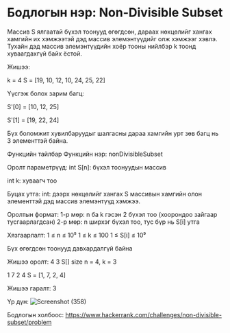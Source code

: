 # Бодлогын нэр: Non-Divisible Subset

Массив S ялгаатай бүхэл тоонууд өгөгдсөн, дараах нөхцөлийг хангах хамгийн их хэмжээтэй дэд массив элемэнтүүдийг олж  хэмжээг хэвлэ. Тухайн дэд массив элемэнтүүдийн  хоёр тооны нийлбэр k тоонд хуваагдахгүй байх ёстой.

Жишээ: 

 k = 4
 S = [19, 10, 12, 10, 24, 25, 22]

Үүсгэж болох зарим багц:

S'[0] = [10, 12, 25]

S'[1] = [19, 22, 24]

 Бүх боломжит хувилбаруудыг шалгасны дараа хамгийн урт зөв багц нь 3 элементтэй байна.
 
 Функцийн тайлбар
 Функцийн нэр: nonDivisibleSubset

 Оролт параметрүүд:
int S[n]: бүхэл тоонуудын массив

int k: хуваагч тоо

  Буцах утга:
int: дээрх нөхцөлийг хангах S массивын хамгийн олон элементтэй дэд массив элемэнтүүд хэмжээ. 

 Оролтын формат:
1-р мөр: n ба k гэсэн 2 бүхэл тоо (хоорондоо зайгаар тусгаарлагдсан)
2-р мөр: n ширхэг бүхэл тоо, тус бүр нь S[i] утга

 Хязгаарлалт:
1 ≤ n ≤ 10⁵
1 ≤ k ≤ 100
1 ≤ S[i] ≤ 10⁹

Бүх өгөгдсөн тоонууд давхардалгүй байна

Жишээ оролт: 
4 3      S[] size n = 4, k = 3

1 7 2 4  S = [1, 7, 2, 4]

Жишээ гаралт:  3

Үр дүн: 
![Screenshot (358)](https://github.com/user-attachments/assets/087e07c1-414a-4c35-9898-eda023455d7b)

Бодлогын холбоос: https://www.hackerrank.com/challenges/non-divisible-subset/problem 












